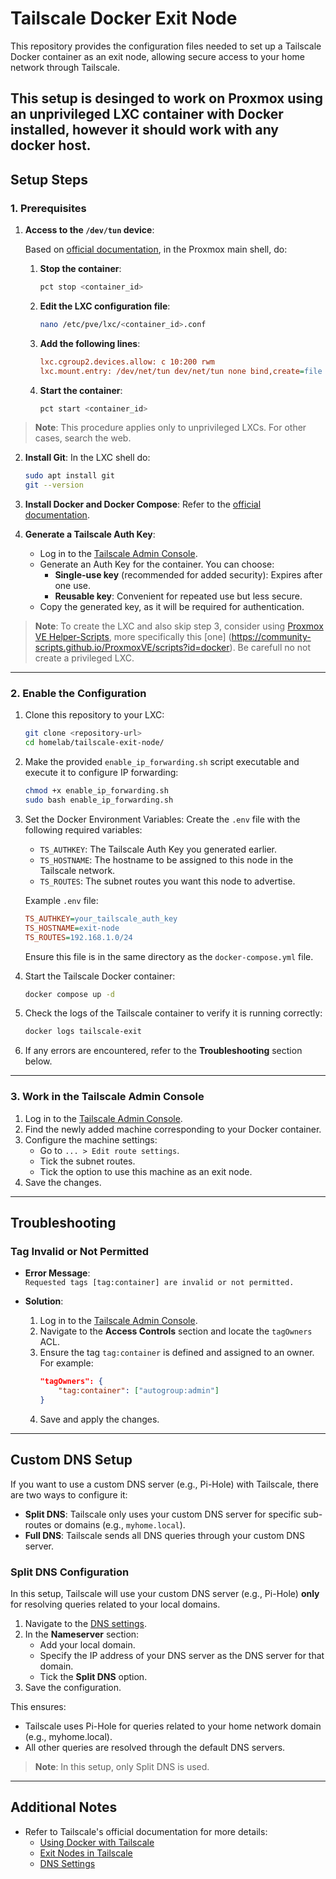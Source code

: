 # Tailscale Docker Exit Node

This repository provides the configuration files needed to set up a Tailscale Docker container as an exit node, allowing secure access to your home network through Tailscale.

This setup is desinged to work on Proxmox using an unprivileged LXC container with Docker installed, however it should work with any docker host.
---

## Setup Steps

### 1. Prerequisites
1. **Access to the `/dev/tun` device**:  

   Based on [official documentation](https://tailscale.com/kb/1130/lxc-unprivileged), in the Proxmox main shell, do:  

   1. **Stop the container**:  
      ```bash
      pct stop <container_id>
      ```
   
   2. **Edit the LXC configuration file**:  
      ```bash
      nano /etc/pve/lxc/<container_id>.conf
      ```
   
   3. **Add the following lines**:  
      ```ini
      lxc.cgroup2.devices.allow: c 10:200 rwm
      lxc.mount.entry: /dev/net/tun dev/net/tun none bind,create=file
      ```
   
   4. **Start the container**:  
      ```bash
      pct start <container_id>
      ```

> **Note**: This procedure applies only to unprivileged LXCs. For other cases, search the web.   
     
2. **Install Git**:
  In the LXC shell do:
   ```bash
   sudo apt install git
   git --version
   ```
   
3. **Install Docker and Docker Compose**:
   Refer to the [official documentation](https://docs.docker.com/engine/install/debian/).

4. **Generate a Tailscale Auth Key**:
   - Log in to the [Tailscale Admin Console](https://login.tailscale.com/admin/settings/keys).
   - Generate an Auth Key for the container. You can choose:
     - **Single-use key** (recommended for added security): Expires after one use.
     - **Reusable key**: Convenient for repeated use but less secure.
   - Copy the generated key, as it will be required for authentication.
   

> **Note**: To create the LXC and also skip step 3, consider using [Proxmox VE Helper-Scripts](https://community-scripts.github.io/ProxmoxVE/scripts), more specifically this [one] (https://community-scripts.github.io/ProxmoxVE/scripts?id=docker). Be carefull no not create a privileged LXC.

---

### 2. Enable the Configuration
1. Clone this repository to your LXC:
   ```bash
   git clone <repository-url>
   cd homelab/tailscale-exit-node/
   ```

2. Make the provided `enable_ip_forwarding.sh` script executable and execute it to configure IP forwarding:
   ```bash
   chmod +x enable_ip_forwarding.sh
   sudo bash enable_ip_forwarding.sh
   ```
   
3. Set the Docker Environment Variables:
   Create the `.env` file with the following required variables:
   - `TS_AUTHKEY`: The Tailscale Auth Key you generated earlier.
   - `TS_HOSTNAME`: The hostname to be assigned to this node in the Tailscale network.
   - `TS_ROUTES`: The subnet routes you want this node to advertise.

   Example `.env` file:
   ```ini
   TS_AUTHKEY=your_tailscale_auth_key
   TS_HOSTNAME=exit-node
   TS_ROUTES=192.168.1.0/24
   ```

   Ensure this file is in the same directory as the `docker-compose.yml` file.

4. Start the Tailscale Docker container:
   ```bash
   docker compose up -d
   ```

5. Check the logs of the Tailscale container to verify it is running correctly:
   ```bash
   docker logs tailscale-exit
   ```

6. If any errors are encountered, refer to the **Troubleshooting** section below.

---

### 3. Work in the Tailscale Admin Console
1. Log in to the [Tailscale Admin Console](https://login.tailscale.com/admin/machines).
2. Find the newly added machine corresponding to your Docker container.
3. Configure the machine settings:
   - Go to `... > Edit route settings`.
   - Tick the subnet routes.
   - Tick the option to use this machine as an exit node.
4. Save the changes.

---

## Troubleshooting

### **Tag Invalid or Not Permitted**
- **Error Message**:  
  `Requested tags [tag:container] are invalid or not permitted.`

- **Solution**:
  1. Log in to the [Tailscale Admin Console](https://login.tailscale.com/admin/acls/file).
  2. Navigate to the **Access Controls** section and locate the `tagOwners` ACL.
  3. Ensure the tag `tag:container` is defined and assigned to an owner. For example:
     ```json
     "tagOwners": {
         "tag:container": ["autogroup:admin"]
     }
     ```
  4. Save and apply the changes.

---

## Custom DNS Setup

If you want to use a custom DNS server (e.g., Pi-Hole) with Tailscale, there are two ways to configure it:
- **Split DNS**: Tailscale only uses your custom DNS server for specific sub-routes or domains (e.g., `myhome.local`).
- **Full DNS**: Tailscale sends all DNS queries through your custom DNS server.

### Split DNS Configuration
In this setup, Tailscale will use your custom DNS server (e.g., Pi-Hole) **only** for resolving queries related to your local domains.

1. Navigate to the [DNS settings](https://login.tailscale.com/admin/dns).
2. In the **Nameserver** section:
   - Add your local domain.
   - Specify the IP address of your DNS server as the DNS server for that domain.
   - Tick the **Split DNS** option.
3. Save the configuration.

This ensures:
- Tailscale uses Pi-Hole for queries related to your home network domain (e.g., myhome.local).
- All other queries are resolved through the default DNS servers.

> **Note**: In this setup, only Split DNS is used.

---

## Additional Notes

- Refer to Tailscale's official documentation for more details:
  - [Using Docker with Tailscale](https://tailscale.com/kb/1282/docker)
  - [Exit Nodes in Tailscale](https://tailscale.com/kb/1103/exit-nodes)
  - [DNS Settings](https://tailscale.com/kb/1103/dns)
